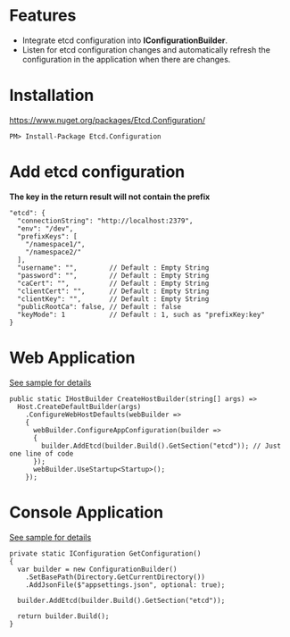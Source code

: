 # Features

* Integrate etcd configuration into **IConfigurationBuilder**.
* Listen for etcd configuration changes and automatically refresh the configuration in the application when there are changes.



# Installation

https://www.nuget.org/packages/Etcd.Configuration/

```
PM> Install-Package Etcd.Configuration
```

# Add etcd configuration

**The key in the return result will not contain the prefix**

```
"etcd": {
  "connectionString": "http://localhost:2379",
  "env": "/dev",
  "prefixKeys": [
    "/namespace1/",
    "/namespace2/"
  ],
  "username": "",        // Default : Empty String
  "password": "",        // Default : Empty String
  "caCert": "",          // Default : Empty String
  "clientCert": "",      // Default : Empty String
  "clientKey": "",       // Default : Empty String
  "publicRootCa": false, // Default : false
  "keyMode": 1           // Default : 1, such as "prefixKey:key"
}
```

# Web Application

[See sample for details](https://github.com/beckjin/Etcd.Configuration/tree/master/samples/Etcd.Configuration.API)

```
public static IHostBuilder CreateHostBuilder(string[] args) =>
  Host.CreateDefaultBuilder(args)
    .ConfigureWebHostDefaults(webBuilder =>
    {
      webBuilder.ConfigureAppConfiguration(builder =>
      {
        builder.AddEtcd(builder.Build().GetSection("etcd")); // Just one line of code
      });
      webBuilder.UseStartup<Startup>();
    });
```

# Console Application

[See sample for details](https://github.com/beckjin/Etcd.Configuration/tree/master/samples/Etcd.Configuration.Console)

```
private static IConfiguration GetConfiguration()
{
  var builder = new ConfigurationBuilder()
    .SetBasePath(Directory.GetCurrentDirectory())
    .AddJsonFile($"appsettings.json", optional: true);

  builder.AddEtcd(builder.Build().GetSection("etcd"));

  return builder.Build();
}
```